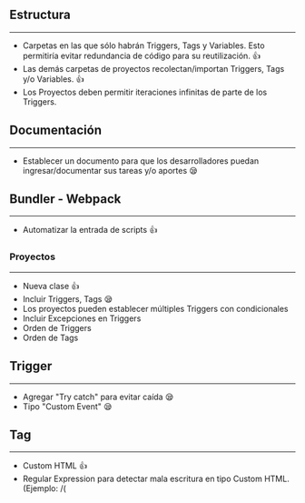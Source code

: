 ## Estructura
---
- Carpetas en las que sólo habrán Triggers, Tags y Variables. Esto permitiría evitar redundancia de código para su reutilización. 👍
- Las demás carpetas de proyectos recolectan/importan Triggers, Tags y/o Variables. 👍
- Los Proyectos deben permitir iteraciones infinitas de parte de los Triggers.

## Documentación
---
- Establecer un documento para que los desarrolladores puedan ingresar/documentar sus tareas y/o aportes 😪

## Bundler - Webpack
---
- Automatizar la entrada de scripts 👍

### Proyectos
---
- Nueva clase 👍
- Incluir Triggers, Tags 😪
- Los proyectos pueden establecer múltiples Triggers con condicionales
- Incluir Excepciones en Triggers
- Orden de Triggers
- Orden de Tags

## Trigger
---
- Agregar "Try catch" para evitar caída 😪
- Tipo "Custom Event" 😪

## Tag
---
- Custom HTML 👍
- Regular Expression para detectar mala escritura en tipo Custom HTML. (Ejemplo: /(<script>)\w+\W+\d+\D+(<\\script>)/gm)
- Posibilidad para importar archivos HTML

## Variables
---
- Nueva clase